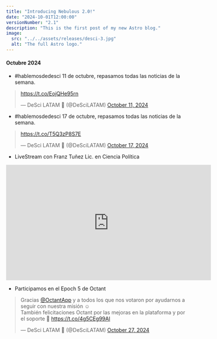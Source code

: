 ```yaml
---
title: "Introducing Nebulous 2.0!"
date: "2024-10-01T12:00:00" 
versionNumber: "2.1"
description: "This is the first post of my new Astro blog."
image:
  src: "../../assets/releases/desci-3.jpg"
  alt: "The full Astro logo."
---
```

#### Octubre 2024
-	#hablemosdedesci 11 de octubre, repasamos todas las noticias de la semana.
<blockquote class="twitter-tweet"><p lang="zxx" dir="ltr"><a href="https://t.co/EojQHe95rn">https://t.co/EojQHe95rn</a></p>&mdash; DeSci LATAM 🦋 (@DeSciLATAM) <a href="https://twitter.com/DeSciLATAM/status/1844860927117541794?ref_src=twsrc%5Etfw">October 11, 2024</a></blockquote> <script async src="https://platform.twitter.com/widgets.js" charset="utf-8"></script>

-	#hablemosdedesci 17 de octubre, repasamos todas las noticias de la semana.
<blockquote class="twitter-tweet"><p lang="zxx" dir="ltr"><a href="https://t.co/T5Q3zP8S7E">https://t.co/T5Q3zP8S7E</a></p>&mdash; DeSci LATAM 🦋 (@DeSciLATAM) <a href="https://twitter.com/DeSciLATAM/status/1847035497790517378?ref_src=twsrc%5Etfw">October 17, 2024</a></blockquote> <script async src="https://platform.twitter.com/widgets.js" charset="utf-8"></script>

- LiveStream con Franz Tuñez Lic. en Ciencia Política
<iframe width="560" height="315" src="https://www.youtube.com/embed/wC1XYnn3Zv8?si=Sb0sNdPdt1PtfPxA" title="YouTube video player" frameborder="0" allow="accelerometer; autoplay; clipboard-write; encrypted-media; gyroscope; picture-in-picture; web-share" referrerpolicy="strict-origin-when-cross-origin" allowfullscreen></iframe>

- Participamos en el Epoch 5 de Octant
<blockquote class="twitter-tweet"><p lang="es" dir="ltr">Gracias <a href="https://twitter.com/OctantApp?ref_src=twsrc%5Etfw">@OctantApp</a> y a todos los que nos votaron por ayudarnos a seguir con nuestra misión ☺️<br>También felicitaciones Octant por las mejoras en la plataforma y por el soporte 🤝 <a href="https://t.co/4g5CEg99Al">https://t.co/4g5CEg99Al</a></p>&mdash; DeSci LATAM 🦋 (@DeSciLATAM) <a href="https://twitter.com/DeSciLATAM/status/1850607723034861716?ref_src=twsrc%5Etfw">October 27, 2024</a></blockquote> <script async src="https://platform.twitter.com/widgets.js" charset="utf-8"></script>
